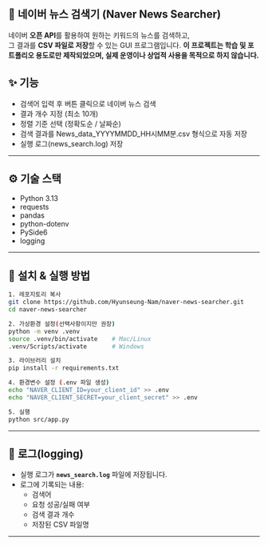 ## 📰 네이버 뉴스 검색기 (Naver News Searcher)

네이버 **오픈 API**를 활용하여 원하는 키워드의 뉴스를 검색하고,  
그 결과를 **CSV 파일로 저장**할 수 있는 GUI 프로그램입니다. 
**이 프로젝트는 학습 및 포트폴리오 용도로만 제작되었으며, 실제 운영이나 상업적 사용을 목적으로 하지 않습니다.**

## ✨ 기능

- 검색어 입력 후 버튼 클릭으로 네이버 뉴스 검색
- 결과 개수 지정 (최소 10개)
- 정렬 기준 선택 (정확도순 / 날짜순)
- 검색 결과를 News_data_YYYYMMDD_HH시MM분.csv 형식으로 자동 저장
- 실행 로그(news_search.log) 저장

---

## ⚙️ 기술 스택

- Python 3.13
- requests
- pandas  
- python-dotenv
- PySide6
- logging

---

## 🚀 설치 & 실행 방법

```bash
1. 레포지토리 복사
git clone https://github.com/Hyunseung-Nam/naver-news-searcher.git
cd naver-news-searcher

2. 가상환경 설정(선택사항이지만 권장)
python -m venv .venv
source .venv/bin/activate    # Mac/Linux
.venv/Scripts/activate       # Windows

3. 라이브러리 설치
pip install -r requirements.txt

4. 환경변수 설정 (.env 파일 생성)
echo "NAVER_CLIENT_ID=your_client_id" >> .env
echo "NAVER_CLIENT_SECRET=your_client_secret" >> .env

5. 실행
python src/app.py
```

---


## 📝 로그(logging)

- 실행 로그가 **`news_search.log`** 파일에 저장됩니다.    
- 로그에 기록되는 내용:  
  - 검색어
  - 요청 성공/실패 여부
  - 검색 결과 개수
  - 저장된 CSV 파일명

---